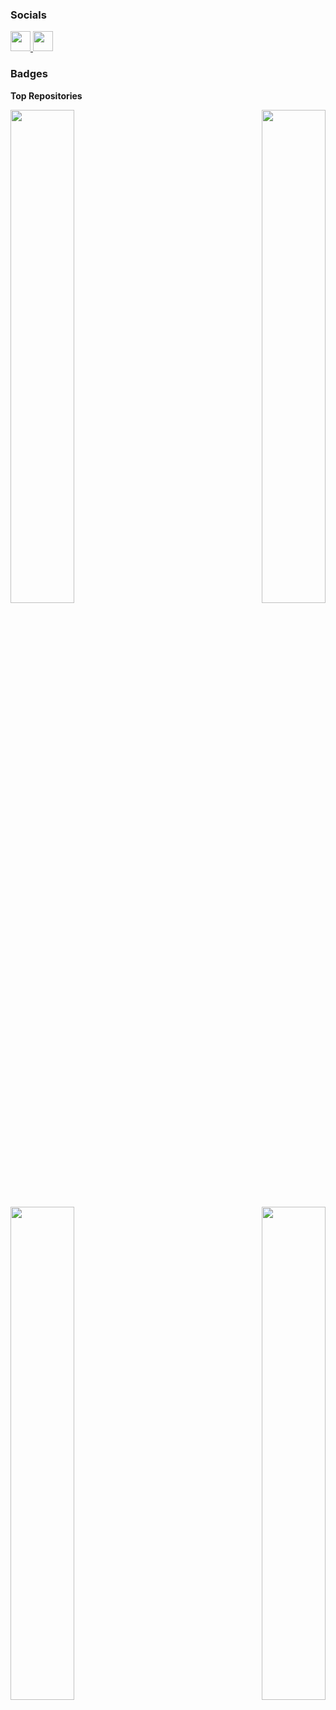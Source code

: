 ### Socials

<p align="left">
  <a href="https://www.github.com/codejima3797" target="_blank" rel="noreferrer">
    <picture>
      <source media="(prefers-color-scheme: dark)" srcset="https://raw.githubusercontent.com/danielcranney/readme-generator/main/public/icons/socials/github-dark.svg" />
      <source media="(prefers-color-scheme: light)" srcset="https://raw.githubusercontent.com/danielcranney/readme-generator/main/public/icons/socials/github.svg" />
      <img src="https://raw.githubusercontent.com/danielcranney/readme-generator/main/public/icons/socials/github.svg" width="32" height="32" />
    </picture>
  </a>
  <a href="https://www.linkedin.com/in/joseph-gray-41b126128/" target="_blank" rel="noreferrer">
    <picture>
      <source media="(prefers-color-scheme: dark)" srcset="https://raw.githubusercontent.com/danielcranney/readme-generator/main/public/icons/socials/linkedin-dark.svg" />
      <source media="(prefers-color-scheme: light)" srcset="https://raw.githubusercontent.com/danielcranney/readme-generator/main/public/icons/socials/linkedin.svg" />
      <img src="https://raw.githubusercontent.com/danielcranney/readme-generator/main/public/icons/socials/linkedin.svg" width="32" height="32" />
    </picture>
  </a>
</p>

### Badges

<b>Top Repositories</b>

<div width="100%" align="center">
  <a href="https://github.com/codejima3797/my-e-portfolio" align="left">
    <img align="left" width="45%" src="https://github-readme-stats.vercel.app/api/pin/?username=codejima3797&repo=my-e-portfolio&title_color=0891b2&text_color=ffffff&icon_color=0891b2&bg_color=1c1917&hide_border=true&locale=en" />
  </a>
  <a href="https://github.com/codejima3797/react-movie-store" align="right">
    <img align="right" width="45%" src="https://github-readme-stats.vercel.app/api/pin/?username=codejima3797&repo=react-movie-store&title_color=0891b2&text_color=ffffff&icon_color=0891b2&bg_color=1c1917&hide_border=true&locale=en" />
  </a>
</div>

<br /><br /><br /><br /><br /><br /><br /><br /><br /><br /><br /><br />

<div width="100%" align="center">
  <a href="https://github.com/codejima3797/docs-project" align="left">
    <img align="left" width="45%" src="https://github-readme-stats.vercel.app/api/pin/?username=codejima3797&repo=docs-project&title_color=0891b2&text_color=ffffff&icon_color=0891b2&bg_color=1c1917&hide_border=true&locale=en" />
  </a>
  <a href="https://github.com/codejima3797/skinstric-internship" align="right">
    <img align="right" width="45%" src="https://github-readme-stats.vercel.app/api/pin/?username=codejima3797&repo=skinstric-internship&title_color=0891b2&text_color=ffffff&icon_color=0891b2&bg_color=1c1917&hide_border=true&locale=en" />
  </a>
</div>
